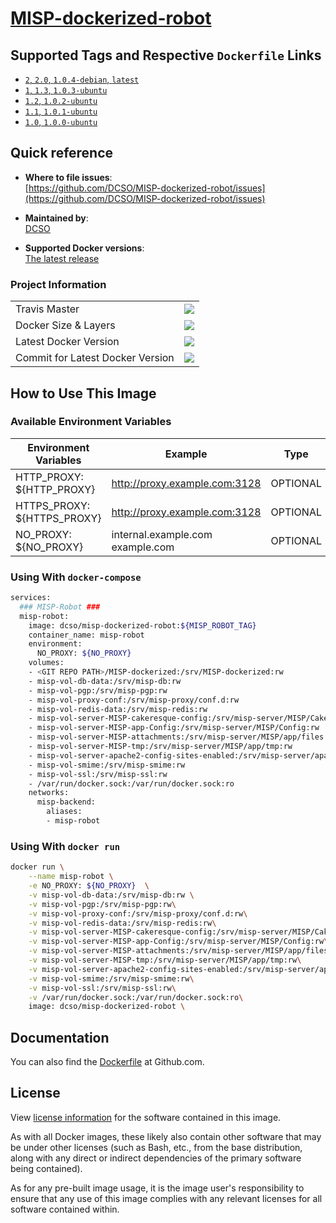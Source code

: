 # [MISP-dockerized-robot](https://github.com/DCSO/MISP-dockerized-robot)

## Supported Tags and Respective `Dockerfile` Links

- [`2`, `2.0`, `1.0.4-debian`, `latest`][5]
- [`1`, `1.3`, `1.0.3-ubuntu`][4]
- [`1.2`, `1.0.2-ubuntu`][3]
- [`1.1`, `1.0.1-ubuntu`][2]
- [`1.0`, `1.0.0-ubuntu`][1]

[1]: https://github.com/DCSO/MISP-dockerized-robot/blob/master/1.0-ubuntu/Dockerfile
[2]: https://github.com/DCSO/MISP-dockerized-robot/blob/master/1.1-ubuntu/Dockerfile
[3]: https://github.com/DCSO/MISP-dockerized-robot/blob/master/1.2-ubuntu/Dockerfile
[4]: https://github.com/DCSO/MISP-dockerized-robot/blob/master/1.3-ubuntu/Dockerfile
[5]: https://github.com/DCSO/MISP-dockerized-robot/blob/master/2.0-debian/Dockerfile

## Quick reference

-	**Where to file issues**:  
	[https://github.com/DCSO/MISP-dockerized-robot/issues](https://github.com/DCSO/MISP-dockerized-robot/issues)

-	**Maintained by**:  
	[DCSO](https://github.com/DCSO)

-	**Supported Docker versions**:  
	[The latest release](https://github.com/docker/docker-ce/releases/latest)


### Project Information


|                                  |                                                                                                                                                              |
| -------------------------------- | ------------------------------------------------------------------------------------------------------------------------------------------------------------ |
| Travis Master                    | [![](https://travis-ci.org/DCSO/MISP-dockerized-robot.svg?branch=master)](https://travis-ci.org/DCSO/MISP-dockerized-robot)                    |
| Docker Size & Layers             | [![](https://images.microbadger.com/badges/image/dcso/misp-dockerized-robot.svg)](https://microbadger.com/images/dcso/misp-dockerized-robot)   |
| Latest Docker Version            | [![](https://images.microbadger.com/badges/version/dcso/misp-dockerized-robot.svg)](https://microbadger.com/images/dcso/misp-dockerized-robot) |
| Commit for Latest Docker Version | [![](https://images.microbadger.com/badges/commit/dcso/misp-dockerized-robot.svg)](https://microbadger.com/images/dcso/misp-dockerized-robot)  |



## How to Use This Image

### Available Environment Variables

| Environment Variables                       | Example                          | Type                    |
| ------------------------------------------- | -------------------------------- | ----------------------- |
| HTTP_PROXY: ${HTTP_PROXY}                   | http://proxy.example.com:3128    | OPTIONAL                |
| HTTPS_PROXY: ${HTTPS_PROXY}                 | http://proxy.example.com:3128    | OPTIONAL                |
| NO_PROXY: ${NO_PROXY}                       | internal.example.com example.com | OPTIONAL                |


### Using With `docker-compose`
``` bash
services:
  ### MISP-Robot ###
  misp-robot:
    image: dcso/misp-dockerized-robot:${MISP_ROBOT_TAG}
    container_name: misp-robot
    environment:
      NO_PROXY: ${NO_PROXY} 
    volumes:
    - <GIT REPO PATH>/MISP-dockerized:/srv/MISP-dockerized:rw
    - misp-vol-db-data:/srv/misp-db:rw
    - misp-vol-pgp:/srv/misp-pgp:rw
    - misp-vol-proxy-conf:/srv/misp-proxy/conf.d:rw
    - misp-vol-redis-data:/srv/misp-redis:rw
    - misp-vol-server-MISP-cakeresque-config:/srv/misp-server/MISP/CakeResque/Config:rw
    - misp-vol-server-MISP-app-Config:/srv/misp-server/MISP/Config:rw
    - misp-vol-server-MISP-attachments:/srv/misp-server/MISP/app/files:rw
    - misp-vol-server-MISP-tmp:/srv/misp-server/MISP/app/tmp:rw
    - misp-vol-server-apache2-config-sites-enabled:/srv/misp-server/apache2/sites-enabled:rw
    - misp-vol-smime:/srv/misp-smime:rw
    - misp-vol-ssl:/srv/misp-ssl:rw
    - /var/run/docker.sock:/var/run/docker.sock:ro
    networks:
      misp-backend:
        aliases:
        - misp-robot

```


### Using With `docker run`
``` bash
docker run \
    --name misp-robot \
    -e NO_PROXY: ${NO_PROXY}  \
    -v misp-vol-db-data:/srv/misp-db:rw \
    -v misp-vol-pgp:/srv/misp-pgp:rw\
    -v misp-vol-proxy-conf:/srv/misp-proxy/conf.d:rw\
    -v misp-vol-redis-data:/srv/misp-redis:rw\
    -v misp-vol-server-MISP-cakeresque-config:/srv/misp-server/MISP/CakeResque/Config:rw\
    -v misp-vol-server-MISP-app-Config:/srv/misp-server/MISP/Config:rw\
    -v misp-vol-server-MISP-attachments:/srv/misp-server/MISP/app/files:rw\
    -v misp-vol-server-MISP-tmp:/srv/misp-server/MISP/app/tmp:rw\
    -v misp-vol-server-apache2-config-sites-enabled:/srv/misp-server/apache2/sites-enabled:rw\
    -v misp-vol-smime:/srv/misp-smime:rw\
    -v misp-vol-ssl:/srv/misp-ssl:rw\
    -v /var/run/docker.sock:/var/run/docker.sock:ro\
    image: dcso/misp-dockerized-robot \
```


## Documentation
You can also find the [Dockerfile](https://github.com/DCSO/MISP-dockerized-robot/) at Github.com.


## License

View [license information](https://github.com/DCSO/MISP-dockerized-robot/blob/master/LICENSE) for the software contained in this image.

As with all Docker images, these likely also contain other software that may be under other licenses (such as Bash, etc., from the base distribution, along with any direct or indirect dependencies of the primary software being contained).

As for any pre-built image usage, it is the image user's responsibility to ensure that any use of this image complies with any relevant licenses for all software contained within.
